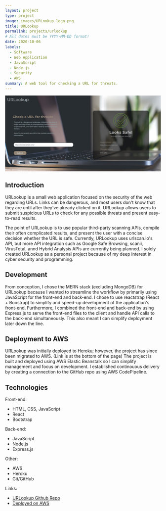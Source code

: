 ```yaml
---
layout: project
type: project
image: images/URLookup_logo.png
title: URLookup
permalink: projects/urlookup
# All dates must be YYYY-MM-DD format!
date: 2020-10-06
labels:
  - Software
  - Web Application
  - JavaScript
  - Node.js
  - Security
  - AWS
summary: A web tool for checking a URL for threats.
---
```


<img class="ui image" src="../images/URLookup_landing.png">

## Introduction
URLookup is a small web application focused on the security of the web regarding URLs. Links can be dangerous, and most users don't know that they are until after they've already clicked on it. URLookup allows users to submit suspicious URLs to check for any possible threats and present easy-to-read results.

The point of URLookup is to use popular third-party scanning APIs, compile their often complicated results, and present the user with a concise decision whether the URL is safe. Currently, URLookup uses urlscan.io's API, but more API integration such as Google Safe Browsing, scanii, VirusTotal, annd Hybrid Analysis APIs are currently being planned. I solely created URLookup as a personal project because of my deep interest in cyber security and programming.

## Development
From conception, I chose the MERN stack (excluding MongoDB) for URLookup because I wanted to streamline the workflow by primarily using JavaScript for the front-end and back-end. I chose to use reactstrap (React + Boostrap) to simplify and speed-up development of the application's front-end. Furthermore, I combined the front-end and back-end by using Express.js to serve the front-end files to the client and handle API calls to the back-end simultaneously. This also meant I can simplify deployment later down the line. 

## Deployment to AWS
URLookup was initially deployed to Heroku; however, the project has since been migrated to AWS. (Link is at the bottom of the page)
The project is built and deployed using AWS Elastic Beanstalk so I can simplify management and focus on development. I established continouous delivery by creating a connection to the GitHub repo using AWS CodePipeline. 


## Technologies
Front-end:
- HTML, CSS, JavaScript
- React
- Bootstrap

Back-end:
- JavaScript
- Node.js
- Express.js

Other:
- AWS
- Heroku
- Git/GitHub


Links:
- [URLookup Github Repo](https://github.com/jayryanj/URLookup)
- [Deployed on AWS](http://www.urlookup.com/)







